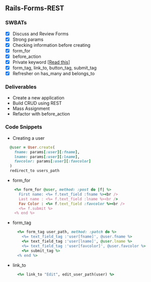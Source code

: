 ##  Rails-Forms-REST

### SWBATs

- [x] Discuss and Review Forms
- [x] Strong params
- [x] Checking information before creating
- [x] form_for
- [x] before_action
- [x] Private keyword [[Read this](http://ruby-for-beginners.rubymonstas.org/advanced/private_methods.html)]
- [x] form_tag, link_to, button_tag, submit_tag
- [x] Refresher on has_many and belongs_to

### Deliverables

- Create a new application
- Build CRUD using REST
- Mass Assignment
- Refactor with before_action


### Code Snippets

- Creating a user
```rb
  @user = User.create(
    fname: params[:user][:fname],
    lname: params[:user][:lname],
    favcolor: params[:user][:favcolor]
  )
  redirect_to users_path
```

- form_for
```rb
    <%= form_for @user, method: :post do |f| %>
      First name: <%= f.text_field :fname %><br />
      Last name : <%= f.text_field :lname %><br />
      Fav Color : <%= f.text_field :favcolor %><br />
      <%= f.submit %>
    <% end %>
  ```

- form_tag
  ```rb
    <%= form_tag user_path, method: :patch do %>
      <%= text_field_tag :'user[fname]', @user.fname %>
      <%= text_field_tag :'user[lname]', @user.lname %>
      <%= text_field_tag :'user[favcolor]', @user.favcolor %>
      <%= submit_tag %>
    <% end %>
  ```

- link_to
  ```rb
    <%= link_to "Edit", edit_user_path(user) %>
  ```
